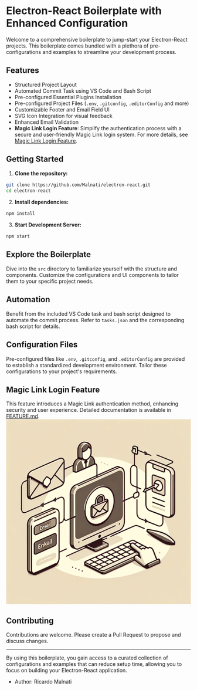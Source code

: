 # Electron-React Boilerplate with Enhanced Configuration

Welcome to a comprehensive boilerplate to jump-start your Electron-React projects. This boilerplate comes bundled with a plethora of pre-configurations and examples to streamline your development process.

## Features

- Structured Project Layout
- Automated Commit Task using VS Code and Bash Script
- Pre-configured Essential Plugins Installation
- Pre-configured Project Files (`.env`, `.gitconfig`, `.editorConfig` and more)
- Customizable Footer and Email Field UI
- SVG Icon Integration for visual feedback
- Enhanced Email Validation
- **Magic Link Login Feature**: Simplify the authentication process with a secure and user-friendly Magic Link login system. For more details, see [Magic Link Login Feature](FEATURE.md).

## Getting Started

1. **Clone the repository:**

```bash
git clone https://github.com/Malnati/electron-react.git
cd electron-react
```

2. **Install dependencies:**

```bash
npm install
```

3. **Start Development Server:**

```bash
npm start
```

## Explore the Boilerplate

Dive into the `src` directory to familiarize yourself with the structure and components. Customize the configurations and UI components to tailor them to your specific project needs.

## Automation

Benefit from the included VS Code task and bash script designed to automate the commit process. Refer to `tasks.json` and the corresponding bash script for details.

## Configuration Files

Pre-configured files like `.env`, `.gitconfig`, and `.editorConfig` are provided to establish a standardized development environment. Tailor these configurations to your project's requirements.

## Magic Link Login Feature

This feature introduces a Magic Link authentication method, enhancing security and user experience. Detailed documentation is available in [FEATURE.md](FEATURE.md).
![electron-react-magic-link.png](electron-react-magic-link.png)

## Contributing

Contributions are welcome. Please create a Pull Request to propose and discuss changes.

---

By using this boilerplate, you gain access to a curated collection of configurations and examples that can reduce setup time, allowing you to focus on building your Electron-React application.

  - Author: Ricardo Malnati